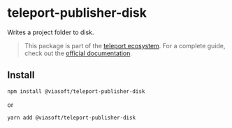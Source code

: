 # teleport-publisher-disk

Writes a project folder to disk.

> This package is part of the [teleport ecosystem](https://github.com/teleporthq/teleport-code-generators). For a complete guide, check out the [official documentation](https://docs.teleporthq.io/).

## Install
```bash
npm install @viasoft/teleport-publisher-disk
```
or
```bash
yarn add @viasoft/teleport-publisher-disk
```
